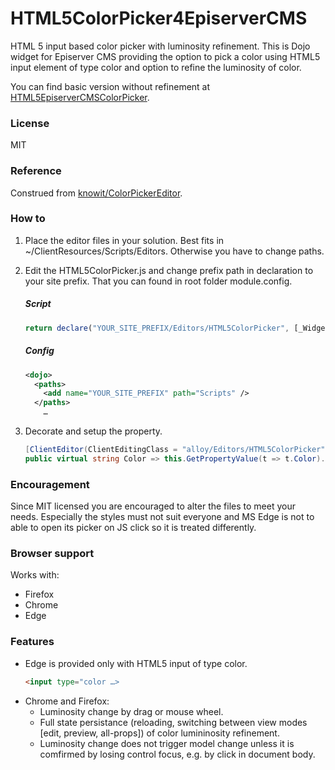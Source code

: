 # HTML5ColorPicker4EpiserverCMS
HTML 5 input based color picker with luminosity refinement. This is Dojo widget for Episerver CMS providing the option to pick a color using HTML5 input element of type color and option to refine the luminosity of color.

You can find basic version without refinement at [HTML5EpiserverCMSColorPicker](https://github.com/JiriCepelkaFirstLineSoftware/HTML5EpiserverCMSColorPicker/edit/master/README.md).

### License
MIT

### Reference
Construed from [knowit/ColorPickerEditor](https://github.com/knowit/ColorPickerEditor).

### How to

1. Place the editor files in your solution. Best fits in ~/ClientResources/Scripts/Editors. Otherwise you have to change paths.
2. Edit the HTML5ColorPicker.js and change prefix path in declaration to your site prefix. That you can found in root folder module.config.

    ##### Script

    ``` javascript
    return declare("YOUR_SITE_PREFIX/Editors/HTML5ColorPicker", [_Widget, _TemplatedMixin, _CssStateMixin],
     ```
    ##### Config

    ```xml
    <dojo>    
      <paths>
        <add name="YOUR_SITE_PREFIX" path="Scripts" />
      </paths>
        …
    ```
    
3. Decorate and setup the property.
    ```c#
    [ClientEditor(ClientEditingClass = "alloy/Editors/HTML5ColorPicker")]
    public virtual string Color => this.GetPropertyValue(t => t.Color).Split(',')[0];
    ```
### Encouragement

Since MIT licensed you are encouraged to alter the files to meet your needs. Especially the styles must not suit everyone and MS Edge is not to able to open its picker on JS click so it is treated differently.

### Browser support

Works with:
* Firefox
* Chrome
* Edge

### Features

* Edge is provided only with HTML5 input of type color.
    ```HTML
    <input type="color …>
    ```
* Chrome and Firefox:    
    * Luminosity change by drag or mouse wheel.    
    * Full state persistance (reloading, switching between view modes [edit, preview, all-props]) of color lumininosity refinement.
    * Luminosity change does not trigger model change unless it is comfirmed by losing control focus, e.g. by click in document body.
    
